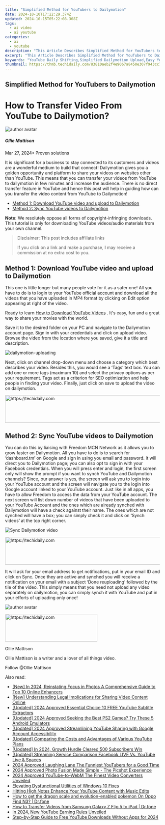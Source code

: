 ```yaml
---
title: "Simplified Method for YouTubers to Dailymotion"
date: 2024-10-10T17:22:29.374Z
updated: 2024-10-15T05:22:08.308Z
tags:
  - ai video
  - ai youtube
categories:
  - ai
  - youtube
description: "This Article Describes Simplified Method for YouTubers to Dailymotion"
excerpt: "This Article Describes Simplified Method for YouTubers to Dailymotion"
keywords: "YouTube Daily Shifting,Simplified Dailymotion Upload,Easy Youtuber Directing,Streaming Platform Switching,YouTubers to Dailymotion Guide,Content Transfer for Viewers,Simple Dailymotion Channel Move"
thumbnail: https://thmb.techidaily.com/83810aeb2f4e9067a8450e307f943cc7eb4a02a55fedde24fa1dbdf3c7ea5ae0.jpg
---
```


## Simplified Method for YouTubers to Dailymotion

# How to Transfer Video From YouTube to Dailymotion?

![author avatar](https://images.wondershare.com/filmora/article-images/ollie-mattison.jpg)

##### Ollie Mattison

 Mar 27, 2024• Proven solutions

It is significant for a business to stay connected to its customers and videos are a wonderful medium to build that connect! Dailymotion gives you a golden opportunity and platform to share your videos on websites other than YouTube. This means that you can transfer your videos from YouTube to dailymotion in few minutes and increase the audience. There is no direct transfer feature in YouTube and hence this post will help in guiding how can you transfer the video content from YouTube to Dailymotion!

* [Method 1: Download YouTube video and upload to Dailymotion](#part1)
* [Method 2: Sync YouTube videos to Dailymotion](#part2)

**Note:** We resolutely oppose all forms of copyright-infringing downloads. This tutorial is only for downloading YouTube videos/audio materials from your own channel.

>  Disclaimer: This post includes affiliate links
>
>  If you click on a link and make a purchase, I may receive a commission at no extra cost to you.
>

## Method 1: Download YouTube video and upload to Dailymotion

This one is little longer but many people vote for it as a safer one! All you have to do is to login to your YouTube official account and download all the videos that you have uploaded in MP4 format by clicking on Edit option appearing at right of the video.

Ready to learn [How to Download YouTube Videos](https://tools.techidaily.com/wondershare/filmora/download/) . It's easy, fun and a great way to share your movies with the world.

Save it to the desired folder on your PC and navigate to the Dailymotion account page. Sign in with your credentials and click on upload video. Browse the video from the location where you saved, give it a title and description.

![dailymotion-uploading](https://images.wondershare.com/filmora/article-images/dailymotion-uploading.jpg)

Next, click on channel drop-down menu and choose a category which best describes your video. Besides this, you would see a ‘Tags’ text box. You can add one or more tags (maximum 10) and select the privacy options as per your requirement. Tags act as a criterion for SEO optimization and help people in finding your video. Finally, just click on save to upload the video on dailymotion.

<!-- affiliate ads begin -->
<a href="https://aligracehair.sjv.io/c/5597632/2036472/19272" target="_top" id="2036472">
  <img src="//a.impactradius-go.com/display-ad/19272-2036472" border="0" alt="https://techidaily.com" width="728" height="90"/>
</a>
<img height="0" width="0" src="https://aligracehair.sjv.io/i/5597632/2036472/19272" style="position:absolute;visibility:hidden;" border="0" />
<!-- affiliate ads end -->

## Method 2: Sync YouTube videos to Dailymotion

You can do this by liaising with Freedom MCN Network as it allows you to grow faster on Dailymotion. All you have to do is to search for ‘dashboard.tm’ on Google and sign in using you email and password. It will direct you to Dailymotion page; you can also opt to sign in with your Facebook credentials. When you will press enter and login, the first screen only will show the prompt if you want to synch YouTube and Dailymotion channels? Since, our answer is yes, the screen will ask you to login into your YouTube account and the screen will navigate you to the login into Google account linked to your YouTube account. Just like in all apps, you have to allow Freedom to access the data from your YouTube account. The next screen will list down number of videos that have been uploaded to your YouTube Account and the ones which are already synched with Dailymotion will have a check against their name. The ones which are not synched will have a box; you can simply check it and click on ‘Synch videos’ at the top right corner.

![ Sync Dailymotion video](https://images.wondershare.com/filmora/article-images/sync-dailymotion-video.jpg)

<!-- affiliate ads begin -->
<a href="https://appsumo.8odi.net/c/5597632/2118319/7443" target="_top" id="2118319">
  <img src="//a.impactradius-go.com/display-ad/7443-2118319" border="0" alt="https://techidaily.com" width="728" height="90"/>
</a>
<img height="0" width="0" src="https://appsumo.8odi.net/i/5597632/2118319/7443" style="position:absolute;visibility:hidden;" border="0" />
<!-- affiliate ads end -->

It will ask for your email address to get notifications, put in your email ID and click on Sync. Once they are active and synched you will receive a notification on your email with a subject ‘Done reuploading’ followed by the tile of the video. This simply means that you need not upload any video separately on dailymotion, you can simply synch it with YouTube and put in your efforts of uploading only once!

![author avatar](https://images.wondershare.com/filmora/article-images/ollie-mattison.jpg)

<!-- affiliate ads begin -->
<a href="https://aidotcom.pxf.io/c/5597632/2129042/19576" target="_top" id="2129042">
  <img src="//a.impactradius-go.com/display-ad/19576-2129042" border="0" alt="https://techidaily.com" width="300" height="90"/>
</a>
<img height="0" width="0" src="https://aidotcom.pxf.io/i/5597632/2129042/19576" style="position:absolute;visibility:hidden;" border="0" />
<!-- affiliate ads end -->

Ollie Mattison

Ollie Mattison is a writer and a lover of all things video.

Follow @Ollie Mattison

<ins class="adsbygoogle"
     style="display:block"
     data-ad-format="autorelaxed"
     data-ad-client="ca-pub-7571918770474297"
     data-ad-slot="1223367746"></ins>

<ins class="adsbygoogle"
     style="display:block"
     data-ad-client="ca-pub-7571918770474297"
     data-ad-slot="8358498916"
     data-ad-format="auto"
     data-full-width-responsive="true"></ins>

<span class="atpl-alsoreadstyle">Also read:</span>
<div><ul>
<li><a href="https://fox-cloud.techidaily.com/new-in-2024-reinstating-focus-in-photos-a-comprehensive-guide-to-top-10-online-enhancers/"><u>[New] In 2024, Reinstating Focus in Photos A Comprehensive Guide to Top 10 Online Enhancers</u></a></li>
<li><a href="https://facebook-video-recording.techidaily.com/new-understanding-legal-implications-for-sharing-video-content-online/"><u>[New] Understanding Legal Implications for Sharing Video Content Online</u></a></li>
<li><a href="https://youtube-sure.techidaily.com/ed-2024-approved-essential-choice-10-free-youtube-subtitle-extractors/"><u>[Updated] 2024 Approved Essential Choice 10 FREE YouTube Subtitle Extractors</u></a></li>
<li><a href="https://visual-screen-recording.techidaily.com/updated-2024-approved-seeking-the-best-ps2-games-try-these-5-android-emulators/"><u>[Updated] 2024 Approved Seeking the Best PS2 Games? Try These 5 Android Emulators</u></a></li>
<li><a href="https://youtube-sure.techidaily.com/ed-2024-approved-streamlining-youtube-sharing-with-google-account-accessibility/"><u>[Updated] 2024 Approved Streamlining YouTube Sharing with Google Account Accessibility</u></a></li>
<li><a href="https://youtube-sure.techidaily.com/ed-comparing-the-costs-and-advantages-of-various-youtube-plans/"><u>[Updated] Comparing the Costs and Advantages of Various YouTube Plans</u></a></li>
<li><a href="https://youtube-sure.techidaily.com/ed-in-2024-growth-hurdle-cleared-500-subscribers-win/"><u>[Updated] In 2024, Growth Hurdle Cleared 500 Subscribers Win</u></a></li>
<li><a href="https://facebook-record-videos.techidaily.com/updated-streaming-service-comparison-facebook-live-vs-youtube-live-and-spaces/"><u>[Updated] Streaming Service Comparison Facebook LIVE Vs. YouTube Live & Spaces</u></a></li>
<li><a href="https://youtube-sure.techidaily.com/approved-laughing-lane-the-funniest-youtubers-for-a-good-time/"><u>2024 Approved Laughing Lane The Funniest YouTubers for a Good Time</u></a></li>
<li><a href="https://extra-support.techidaily.com/2024-approved-photo-fusion-made-simple-the-picshot-experience/"><u>2024 Approved Photo Fusion Made Simple - The Picshot Experience</u></a></li>
<li><a href="https://youtube-sure.techidaily.com/approved-youtube-to-webm-the-finest-video-converters-unveiled/"><u>2024 Approved YouTube-to-WebM The Finest Video Converters Unveiled</u></a></li>
<li><a href="https://win11.techidaily.com/elevating-dysfunctional-utilities-of-windows-10-fixes/"><u>Elevating Dysfunctional Utilities of Windows 10 Fixes</u></a></li>
<li><a href="https://youtube-sure.techidaily.com/ng-high-notes-enhance-your-youtube-content-with-music-edits/"><u>Hitting High Notes Enhance Your YouTube Content with Music Edits</u></a></li>
<li><a href="https://android-pokemon-go.techidaily.com/how-to-get-the-dragon-scale-and-evolution-enabled-pokemon-on-oppo-find-n3-drfone-by-drfone-virtual-android/"><u>How to get the dragon scale and evolution-enabled pokemon On Oppo Find N3? | Dr.fone</u></a></li>
<li><a href="https://android-transfer.techidaily.com/how-to-transfer-videos-from-samsung-galaxy-z-flip-5-to-ipad-drfone-by-drfone-transfer-from-android-transfer-from-android/"><u>How to Transfer Videos from Samsung Galaxy Z Flip 5 to iPad | Dr.fone</u></a></li>
<li><a href="https://youtube-sure.techidaily.com/24-new-youtube-earning-rules-unveiled/"><u>In 2024, New YouTube Earning Rules Unveiled</u></a></li>
<li><a href="https://facebook-video-share.techidaily.com/step-by-step-guide-to-free-youtube-downloads-without-apps-for-2024/"><u>Step-by-Step Guide to Free YouTube Downloads Without Apps for 2024</u></a></li>
</ul></div>

